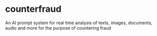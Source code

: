# counterfraud
An AI prompt system for real time analysis of texts, images, documents, audio and more for the purpose of countering fraud
